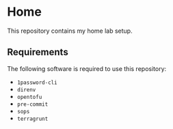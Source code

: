 # Home

This repository contains my home lab setup.

## Requirements

The following software is required to use this repository:
- `1password-cli`
- `direnv`
- `opentofu`
- `pre-commit`
- `sops`
- `terragrunt`
